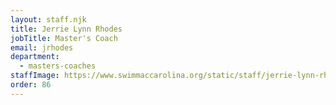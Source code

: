 ```yaml
---
layout: staff.njk
title: Jerrie Lynn Rhodes
jobTitle: Master's Coach
email: jrhodes
department:
  - masters-coaches
staffImage: https://www.swimmaccarolina.org/static/staff/jerrie-lynn-rhodes.jpg
order: 86
---
```

